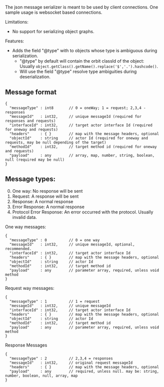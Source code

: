 The json message serializer is meant to be used by client connections.
One sample usage is websocket based connections.

Limitations:
 * No support for serializing object graphs.

Features:
 * Adds the field "@type" with to objects whose type is ambiguous during serialization.
    * "@type" by default will contain the orbit classId of the object: <br/>
      Usually `object.getClass().getName().replace('$','.').hashcode()`.
    * Will use the field "@type" resolve type ambiguities during deserialization.


Message format
----
```
{
  "messageType" : int8       // 0 = oneWay; 1 = request; 2,3,4 - responses
  "messageId"   : int32,     // unique messageId (required for responses and requests)
  "interfaceId" : int32,     // target actor interface Id (required for oneway and requests)
  "headers"     : { }        // map with the message headers, optional
  "objectId"    : string     // actor Id (required for oneway and requests, may be null depending of the target)
  "methodId"    : int32,     // target method id (required for oneway and requests)
  "payload"     : any        // array, map, number, string, boolean, null (required may be null)
}
```

Message types:
----

0. One way: No response will be sent
1. Request: A response will be sent
2. Response: A normal response
3. Error Response: A normal response
4. Protocol Error Response: An error occurred with the protocol. Usually invalid data.


One way messages:
```
{
  "messageType" : 0          // 0 = one way
  "messageId"   : int32,     // unique messageId, optional, recommended.
  "interfaceId" : int32,     // target actor interface Id
  "headers"     : { }        // map with the message headers, optional
  "objectId"    : string     // actor Id
  "methodId"    : int32,     // target method id
  "payload"     : any        // parameter array, required, unless void method
}
```

Request way messages:
```
{
  "messageType" : 1          // 1 = request
  "messageId"   : int32,     // unique messageId
  "interfaceId" : int32,     // target actor interface Id
  "headers"     : { }        // map with the message headers, optional
  "objectId"    : string     // actor Id
  "methodId"    : int32,     // target method id
  "payload"     : any        // parameter array, required, unless void method
}
```

Response Messages
```
{
  "messageType" : 2          // 2,3,4 = responses
  "messageId"   : int32,     // original request messageId
  "headers"     : { }        // map with the message headers, optional
  "payload"     : any        // required, unless null. may be: string, number, boolean, null, array, map
}
```
